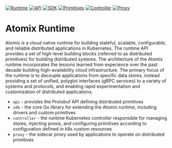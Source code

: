 [![Runtime](https://github.com/atomix/runtime/actions/workflows/runtime.yml/badge.svg)](https://github.com/atomix/runtime/actions/workflows/runtime.yml)
[![API](https://github.com/atomix/runtime/actions/workflows/api.yml/badge.svg)](https://github.com/atomix/runtime/actions/workflows/api.yml)
[![SDK](https://github.com/atomix/runtime/actions/workflows/sdk.yml/badge.svg)](https://github.com/atomix/runtime/actions/workflows/sdk.yml)
[![Primitives](https://github.com/atomix/runtime/actions/workflows/primitives.yml/badge.svg)](https://github.com/atomix/runtime/actions/workflows/primitives.yml)
[![Controller](https://github.com/atomix/runtime/actions/workflows/controller.yml/badge.svg)](https://github.com/atomix/runtime/actions/workflows/controller.yml)
[![Proxy](https://github.com/atomix/runtime/actions/workflows/proxy.yml/badge.svg)](https://github.com/atomix/runtime/actions/workflows/proxy.yml)

# Atomix Runtime

Atomix is a cloud native runtime for building stateful, scalable, configurable, and reliable distributed 
applications in Kubernetes. The runtime API provides a set of high-level building blocks (referred to as distributed 
primitives) for building distributed systems. The architecture of the Atomix runtime incorporates the lessons learned 
from experience over the past decade building high-availability cloud infrastructure. The primary focus of the runtime 
is to decouple applications from specific data stores, instead providing a set of unified, polyglot interfaces 
(gRPC services) to a variety of systems and protocols, and enabling rapid experimentation and customization of 
distributed applications.

* `api` - provides the Protobuf API defining distributed primitives
* `sdk` - the core Go library for extending the Atomix runtime, including drivers and custom primitives
* `controller` - the runtime Kubernetes controller responsible for managing stores, injecting proxis, and 
  configuring primitives according to configuration defined in k8s custom resources
* `proxy` - the sidecar proxy used by applications to operate on distributed primitives
